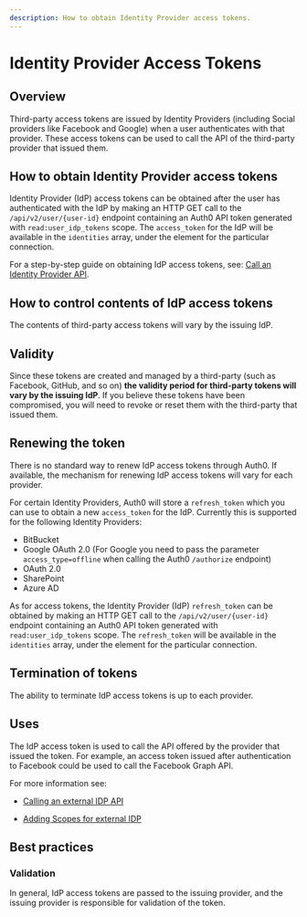 ```yaml
---
description: How to obtain Identity Provider access tokens.
---
```

# Identity Provider Access Tokens

## Overview

Third-party access tokens are issued by Identity Providers (including Social providers like Facebook and Google) when a user authenticates with that provider. These access tokens can be used to call the API of the third-party provider that issued them.

## How to obtain Identity Provider access tokens

Identity Provider (IdP) access tokens can be obtained after the user has authenticated with the IdP by making an HTTP GET call to the `/api/v2/user/{user-id}` endpoint containing an Auth0 API token generated with  `read:user_idp_tokens` scope.  The `access_token` for the IdP will be available in the `identities` array, under the element for the particular connection.

For a step-by-step guide on obtaining IdP access tokens, see: [Call an Identity Provider API](/what-to-do-once-the-user-is-logged-in/calling-an-external-idp-api).

## How to control contents of IdP access tokens

The contents of third-party access tokens will vary by the issuing IdP.

## Validity

Since these tokens are created and managed by a third-party (such as Facebook, GitHub, and so on) **the validity period for third-party tokens will vary by the issuing IdP**. If you believe these tokens have been compromised, you will need to revoke or reset them with the third-party that issued them. 

## Renewing the token

There is no standard way to renew IdP access tokens through Auth0. If available, the mechanism for renewing IdP access tokens will vary for each provider.

For certain Identity Providers, Auth0 will store a `refresh_token` which you can use to obtain a new `access_token` for the IdP. Currently this is supported for the following Identity Providers:

* BitBucket
* Google OAuth 2.0 (For Google you need to pass the parameter `access_type=offline` when calling the Auth0 `/authorize` endpoint)
* OAuth 2.0
* SharePoint
* Azure AD

As for access tokens, the Identity Provider (IdP) `refresh_token` can be obtained by making an HTTP GET call to the `/api/v2/user/{user-id}` endpoint containing an Auth0 API token generated with  `read:user_idp_tokens` scope. The `refresh_token` will be available in the `identities` array, under the element for the particular connection.

## Termination of tokens

The ability to terminate IdP access tokens is up to each provider.

## Uses

The IdP access token is used to call the API offered by the provider that issued the token. For example, an access token issued after authentication to Facebook could be used to call the Facebook Graph API.

For more information see:

* [Calling an external IDP API](/what-to-do-once-the-user-is-logged-in/calling-an-external-idp-api)

* [Adding Scopes for external IDP](/what-to-do-once-the-user-is-logged-in/adding-scopes-for-an-external-idp)

## Best practices

### Validation

In general, IdP access tokens are passed to the issuing provider, and the issuing provider is responsible for validation of the token.
